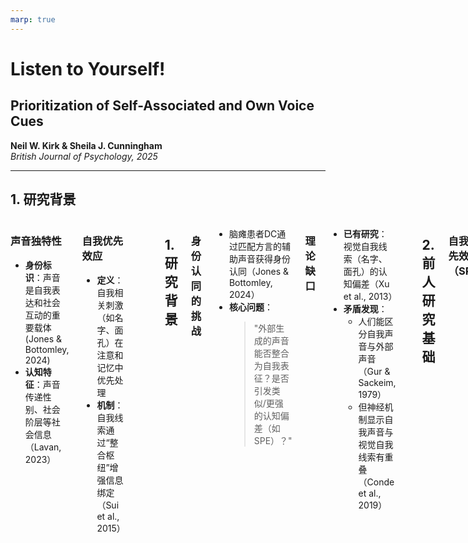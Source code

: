 ```yaml
---
marp: true
---
```



<!-- 标题页：纯文本保证可编辑性 -->
# **Listen to Yourself!**  
## Prioritization of Self-Associated and Own Voice Cues  
**Neil W. Kirk & Sheila J. Cunningham**  
*British Journal of Psychology, 2025*  

---

## 1. 研究背景  
<div class="columns">

<div>

### **声音独特性**  
- **身份标识**：声音是自我表达和社会互动的重要载体(Jones & Bottomley, 2024)
- **认知特征**：声音传递性别、社会阶层等社会信息（Lavan, 2023）
</div>

<div>

### **自我优先效应**  
- **定义**：自我相关刺激（如名字、面孔）在注意和记忆中优先处理
- **机制**：自我线索通过“整合枢纽”增强信息绑定（Sui et al., 2015）

</div>
<div>

</div>

<style>
.columns {
  display: grid;
  grid-template-columns: repeat(2,1fr);
  gap: 3rem;
}
</style>

---

<!-- 研究背景与核心问题 -->
## 1. 研究背景  
### **身份认同的挑战**  
- 脑瘫患者DC通过匹配方言的辅助声音获得身份认同（Jones & Bottomley, 2024）  
- **核心问题**：  
  > "外部生成的声音能否整合为自我表征？是否引发类似/更强的认知偏差（如SPE）？"  

### **理论缺口**  
- **已有研究**：视觉自我线索（名字、面孔）的认知偏差（Xu et al., 2013）  
- **矛盾发现**：  
  - 人们能区分自我声音与外部声音（Gur & Sackeim, 1979）  
  - 但神经机制显示自我声音与视觉自我线索有重叠（Conde et al., 2019）  

---

<!-- 前人研究基础 -->
## 2. 前人研究基础  
### **自我优先效应（SPE）**  
- **经典范式**：形状-标签匹配任务（Sui et al., 2012）  
  
  - 自我关联形状：反应更快、更准确  
 
- **声音SPE的突破**（Payne et al., 2021）：  
  - 外部声音（非本人）可引发SPE  
  - 性别匹配未增强效应（可能因任务无关性）  

---



<!-- 当前研究创新 -->
## 3. 当前研究创新  
### **科学问题**  
- **Q1**：与自我更匹配的声音（口音/音色）是否增强SPE？  
- **Q2**：真实自我声音 vs. 临时分配的外部声音，何者优先级更高？  

### **实验设计亮点**  
| 实验 | 目标 | 创新性 |  
|------|------|--------|  
| **Exp1** | 复现外部声音SPE | 开放科学预注册 |  
| **Exp2** | 对比真实自我声音 vs. 临时分配声音 | 揭示"任务目标压制长期自我线索" |  


---
<!-- 实验1 -->
# 实验一 
## 研究背景

- 该实验是对 Payne et al. (2021) 实验 1 的近似复制。
- 研究使用语音匹配任务，将三种未知的外部生成自然语音分配给 **自我（Self）、朋友（Friend）、陌生人（Stranger）** 这三个身份标签。
- 主要区别：使用 **苏格兰口音**（而非英国口音）作为语音材料，以提高方言的多样性和研究的普遍性（Kirk, 2023）。

---

## 实验假设

- **听觉自我优先效应（Auditory SPE）**：
  - 受试者对标记为 **“你”（Self）** 的语音反应时间更快，识别准确率更高。
  - 对比条件：**“朋友”（Friend） 和 “陌生人”（Stranger）**。
- 为确保一致性，实验使用 **匹配受试者社交类别的语音**，即：
  - **男性苏格兰受试者**
  - **男性苏格兰口音的语音材料**

---

## 研究方法 - 受试者 & 设计

- **受试者：**
  - 目标样本量：**35 名男性（M = 30.8岁, SD = 7.0, 范围 = 18-40）**
  - 受试者通过 **Prolific** 招募，筛选标准：
    - **年龄：18-40岁**
    - **性别：男性**
    - **国籍：苏格兰**
    - **母语：英语单语者**
    - **无听力障碍**
    - **Prolific 评分：99-100**
---

- **实验设计：**  
  - 采用 **重复测量设计**，所有受试者完成所有条件：
    - **试次类型（匹配 / 不匹配）**
    - **语音身份（自我 / 朋友 / 陌生人）**

---
<!-- 实验2 -->
# 实验二 
## 研究方法 - 材料

- **实验材料来源：**
  - Payne et al. (2021, Exp 1) 实验框架
  - 实验材料:https://app.gorilla.sc/openmaterials/45935
- **语音刺激：**
  - 由三名男性提供语音样本，语音内容：**“hello”**
  - **格式**：wav 文件，16-bit，48 kHz 采样率
  - 研究材料开放获取：https://app.gorilla.sc/openmaterials/740669
- **实验平台**：
  - **Gorilla Experiment Builder** (Anwyl-Irvine et al., 2019)

---

## 实验过程

### 1. 预实验：耳机测试
- 受试者需完成 Woods et al. (2017) 设计的 **耳机测试**：
  - 选择**音量最小的音调**，5/6 正确者可进入实验。

### 2. 语音匹配任务
- **实验任务版本**：6 种可能的语音身份分配组合
- **任务阶段：**
  1. **熟悉阶段（Familiarization Phase）**
  2. **测试阶段（Test Phase）**

---

## 熟悉阶段

- 受试者 **被动听取** 12 次 **自我、朋友、陌生人** 语音
- 试次流程：
  1. **500ms 固定十字**（中央呈现）
  2. **3000ms 语音身份标签**（YOU / FRIEND / STRANGER）
  3. **500ms 后播放 500-600ms 语音刺激**
- **指引语**：
  - **“本实验中，你将听到三种不同的声音。其中之一代表‘你’，另一个代表‘朋友’，另一个代表‘陌生人’。”**
- **时长**：约 1 分钟，直接进入测试阶段

---

## 正式试次

- **单个试次流程：**
  1. **500ms 固定十字**
  2. **500-600ms 语音刺激**
  3. **身份标签呈现（YOU / FRIEND / STRANGER）**
  4. **受试者按键判断匹配情况**
     - **左箭头（←）= “匹配”**
     - **右箭头（→）= “不匹配”**
  5. **反馈（500ms）**
     - ✅ 绿色对勾（正确）
     - ❌ 红色叉号（错误）
     - ⏳ Too Slow （超过100ms）

---

## 任务结构

- **练习阶段**：
  - 12 轮试次，**屏幕上显示响应提示**
- **正式实验阶段**：
  - 3 组 × **72 轮实验试次**
  - **屏幕不再显示响应提示**
  - **匹配 / 不匹配 试次均等分配**
- **反馈机制**：
  - 每个区块结束时提供 **正确率反馈**
- **结束任务后**：
  - 受试者完成 **人口统计问卷**
  - 研究员提供 **实验目的说明**

---

# 研究总结

- 该实验基于 Payne et al. (2021) **验证语音匹配任务中的自我优先效应**。
- 受试者：
  - 仅限**单语男性苏格兰受试者**
- 主要发现：
  - 受试者对 **自我身份的语音** 反应更快，准确率更高
  - 进一步验证了 **听觉自我优先效应（Auditory SPE）**
- **数据分析 & 未来研究方向**
  - 分析不同身份类别对语音识别的影响
  - 进一步探索 **方言、文化背景** 对自我优先效应的调节作用

---

# **实验 1 vs. 实验 2**
## **SPE 强度对比**
| 实验 | "自我" 声音类型 | 反应时间 (RT) | 准确率 (ACC) |
|------|--------------|--------------|-------------|
| 实验 1 | 外部声音 (分配为 "自我") | **较快** | **较高** |
| 实验 2 | 真实自我声音 | **最快** | **最高** |

- **实验 1** 说明外部声音可以引发 SPE，但…
- **实验 2** 说明 **真实自我声音的 SPE 更强**。

---

# **研究结论**
## **研究发现**
1. **语音匹配任务存在自我优先化效应（SPE）**。
2. **外部分配的“自我”声音可引发 SPE，但强度不及真实自我声音**。
3. **真实自我声音比外部声音更具优先权**，表明语音自我识别的特殊性。

## **理论意义**
- 自我相关信息的处理不仅限于视觉领域，还包括语音领域。
- 真实的自我声音比外部赋予的 "自我" 具有更高的认知优先权。

---

# **研究结论**
## **应用与未来研究**
### **应用**
- 语音助手、虚拟助手可考虑采用 **更符合用户本人的声音** 以增强交互体验。
- 语音合成技术可利用 **个性化声音** 提升用户身份认同感。

### **未来研究方向**
1. **不同文化和语言背景** 下的语音 SPE 是否一致？
2. **语音与其他自我相关信息**（如面部、名字）结合的优先级如何？
3. 探索其他感官通道（如 **触觉、气味**）中的自我优先化效应。

---
<!-- 理论贡献与应用 -->
## 4. 理论贡献  
### **关键发现**  
- **动态自我表征**：  
  > "临时任务目标可压制固有自我声音的优先级"（Cunningham et al., 2022）  
- **应用价值**：  
  - AI语音个性化设计（辅助设备、数字人）  
  - 身份认同障碍干预（如失语症患者）  

---

<!-- 总结与启示 -->
## 5. 总结  

- **核心结论**：  
  1. 外部声音可被认知为"自我"并引发SPE  
  2. 任务目标 > 长期自我线索的优先级  
- **未来方向**：  
  - 多模态自我线索（声音+视觉）交互  
  - 跨文化差异（方言/口音的影响）  



